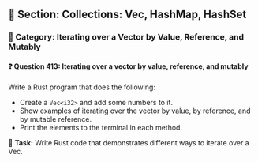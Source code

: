 ## 📘 Section: Collections: Vec, HashMap, HashSet
### 🔹 Category: Iterating over a Vector by Value, Reference, and Mutably
#### ❓ Question 413: Iterating over a vector by value, reference, and mutably

Write a Rust program that does the following:

- Create a `Vec<i32>` and add some numbers to it.
- Show examples of iterating over the vector by value, by reference, and by mutable reference.
- Print the elements to the terminal in each method.

🔧 **Task:** Write Rust code that demonstrates different ways to iterate over a Vec.
